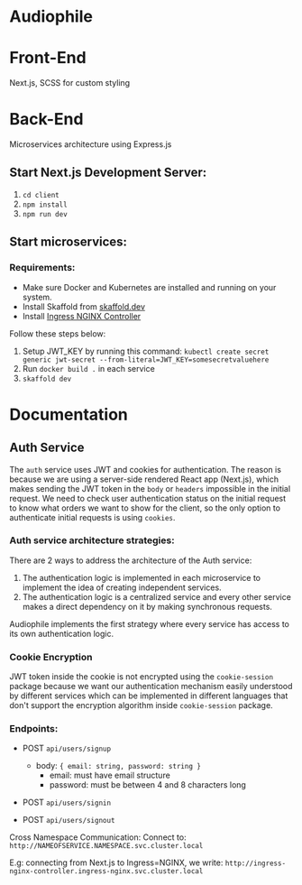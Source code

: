 # Audiophile

# Front-End
Next.js, SCSS for custom styling

# Back-End
Microservices architecture using Express.js

## Start Next.js Development Server:
1. `cd client`
2. `npm install`
3. `npm run dev`

## Start microservices:
### Requirements:
- Make sure Docker and Kubernetes are installed and running on your system.
- Install Skaffold from [skaffold.dev](https://skaffold.dev/docs/install/#standalone-binary)
- Install [Ingress NGINX Controller](https://kubernetes.github.io/ingress-nginx/deploy/#quick-start)
 
Follow these steps below:

1. Setup JWT_KEY by running this command: `kubectl create secret generic jwt-secret --from-literal=JWT_KEY=somesecretvaluehere`
2. Run `docker build .` in each service
3. `skaffold dev`

# Documentation

## Auth Service
The `auth` service uses JWT and cookies for authentication. The reason is because we are using a server-side rendered React app (Next.js), which makes sending the JWT token in the `body` or `headers` impossible in the initial request. We need to check user authentication status on the initial request to know what orders we want to show for the client, so the only option to authenticate initial requests is using `cookies`.

### Auth service architecture strategies:
There are 2 ways to address the architecture of the Auth service:
1. The authentication logic is implemented in each microservice to implement the idea of creating independent services.
2. The authentication logic is a centralized service and every other service makes a direct dependency on it by making synchronous requests.

Audiophile implements the first strategy where every service has access to its own authentication logic.

### Cookie Encryption
JWT token inside the cookie is not encrypted using the `cookie-session` package because we want our authentication mechanism easily understood by different services which can be implemented in different languages that don't support the encryption algorithm inside `cookie-session` package.

### Endpoints:
- POST `api/users/signup`
  - body: `{ email: string, password: string }`
    - email: must have email structure
    - password: must be between 4 and 8 characters long
 
- POST `api/users/signin`

- POST `api/users/signout`

Cross Namespace Communication:
Connect to: `http://NAMEOFSERVICE.NAMESPACE.svc.cluster.local`

E.g: connecting from Next.js to Ingress=NGINX, we write:
`http://ingress-nginx-controller.ingress-nginx.svc.cluster.local`
